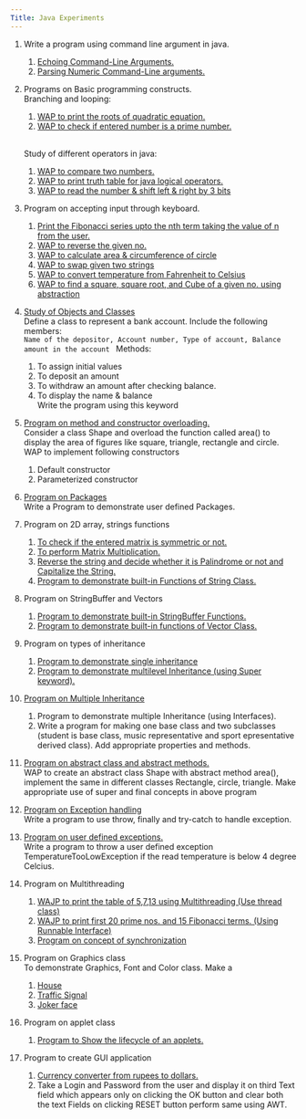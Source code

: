 ```yaml
---
Title: Java Experiments
---
```


1. Write a program using command line argument in java.
	1. [Echoing Command-Line Arguments.](./Experiment1/CommandArgsEcho.java)
	2. [Parsing Numeric Command-Line arguments.](./Experiment1/CmdArgsParseNum.java)

2. Programs on Basic programming constructs.  
	Branching and looping:
	1. [WAP to print the roots of quadratic equation.](./Experiment2/Roots.java)
	2. [WAP to check if entered number is a prime number.](./Experiment2/TestPrime.java)<br><br>
 
	Study of different operators in java:  
	1. [WAP to compare two numbers.](./Experiment2/TestCompare.java)
	2. [WAP to print truth table for java logical operators.](./Experiment2/LogicalOperators.java)
	3. [WAP to read the number & shift left & right by 3 bits](./Experiment2/BitShift.java)

3. Program on accepting input through keyboard.
	1. [Print the Fibonacci series upto the nth term taking the value of n from the user.](./Experiment3/Fibonacci.java)
	2. [WAP to reverse the given no.](./Experiment3/Reverse.java)
	3. [WAP to calculate area & circumference of circle](./Experiment3/AreaCircumference.java)
	4. [WAP to swap given two strings](./Experiment3/Swap.java)
	5. [WAP to convert temperature from Fahrenheit to Celsius](./Experiment3/FarenheitToCelsius.java)
	6. [WAP to find a square, square root, and Cube of a given no. using abstraction](./Experiment3/MathOperations.java)

4. [Study of Objects and Classes](./Experiment4/BankAccountBetter.java)  
Define a class to represent a bank account. Include the following members:  
`Name of the depositor, Account number, Type of account, Balance amount in the account `
	Methods:  
	1. To assign initial values  
	2. To deposit an amount  
	3. To withdraw an amount after checking balance.  
	4. To display the name & balance  
	Write the program using this keyword  

5. [Program on method and constructor overloading.](./Experiment5/OverloadingAgainBetter.java)  
Consider a class Shape and overload the function called area() to display the area of figures like square, triangle, rectangle and circle.  
WAP to implement following constructors  
	1. Default constructor
	2. Parameterized constructor

6. [Program on Packages](./Experiment6/SampleClass.java)  
Write a Program to demonstrate user defined Packages.

7. Program on 2D array, strings functions
	1. [To check if the entered matrix is symmetric or not.](./Experiment7/Symmetric.java)
	2. [To perform Matrix Multiplication.](./Experiment7/Multiplication.java)
	3. [Reverse the string and decide whether it is Palindrome or not and Capitalize the String.](./Experiment7/Pallindrome.java)
	4. [Program to demonstrate built-in Functions of String Class.](./Experiment7/StringFunctions.java)

8. Program on StringBuffer and Vectors
	1. [Program to demonstrate built-in StringBuffer Functions.](./Experiment8/TestStringBuffer.java)
	2. [Program to demonstrate built-in functions of Vector Class.](./Experiment8/TestVector.java)

9. Program on types of inheritance
	1. [Program to demonstrate single inheritance](./Experiment9/SingleInhertiance.java)
	2. [Program to demonstrate multilevel Inheritance (using Super keyword).](./Experiment9/MultilevelInheritance.java)

10. [Program on Multiple Inheritance](./Experiment10/MultipleInheritance.java)
	1. Program to demonstrate multiple Inheritance (using Interfaces).
	2. Write a program for making one base class and two subclasses (student is base class, music representative and sport epresentative derived class). Add appropriate properties and methods.

11. [Program on abstract class and abstract methods.](./Experiment11/AbstractMethods.java)  
WAP to create an abstract class Shape with abstract
method area(), implement the same in different
classes Rectangle, circle, triangle.
Make appropriate use of super and final concepts in
above program

12. [Program on Exception handling](./Experiment12/Experiment12.java)  
Write a program to use throw, finally and try-catch to handle
exception.

13. [Program on user defined exceptions.](./Experiment13/UserDefinedException.java)    
Write a program to throw a user defined exception
TemperatureTooLowException if the read temperature
is below 4 degree Celcius.

14. Program on Multithreading    
	1. [WAJP to print the table of 5,7,13 using Multithreading (Use thread class)](./Experiment14/Tables.java)
	2. [WAJP to print first 20 prime nos. and 15 Fibonacci terms. (Using Runnable Interface)](./Experiment14/PrimeAndFibo.java)
	3. [Program on concept of synchronization](./Experiment14/SynchronizationIssue.java)

15. Program on Graphics class    
	To demonstrate Graphics, Font and Color class. Make a
	1. [House](./Experiment15/House.java)
	2. [Traffic Signal](./Experiment15/TrafficSignal.java)
	3. [Joker face](./Experiment15/JokerFace.java)

16. Program on applet class    
	1. [Program to Show the lifecycle of an applets.](./Experiment16/AppletLifeCycle.java)

17. Program to create GUI application    
	1. [Currency converter from rupees to dollars.](./Experiment17/CurrencyConverter.java)
	2. Take a Login and Password from the user and display it on third Text field which appears only on clicking the OK button and clear both the text Fields on clicking RESET button perform same using AWT.
